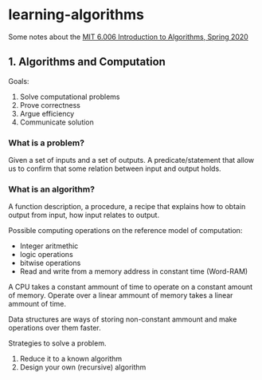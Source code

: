 # learning-algorithms

Some notes about the [MIT 6.006 Introduction to Algorithms, Spring 2020](https://www.youtube.com/playlist?list=PLUl4u3cNGP63EdVPNLG3ToM6LaEUuStEY)


## 1. Algorithms and Computation

Goals:
1. Solve computational problems
2. Prove correctness
3. Argue efficiency
4. Communicate solution

### What is a problem?

Given a set of inputs and a set of outputs. A predicate/statement that allow us to confirm that some relation between input and output holds.

### What is an algorithm?

A function description, a procedure, a recipe that explains how to obtain output from input, how input relates to output.

Possible computing operations on the reference model of computation:

* Integer aritmethic
* logic operations
* bitwise operations
* Read and write from a memory address in constant time (Word-RAM)

A CPU takes a constant ammount of time to operate on a constant amount of memory. Operate over a linear ammount of memory takes a linear ammount of time.

Data structures are ways of storing non-constant ammount and make operations over them faster.

Strategies to solve a problem.

1. Reduce it to a known algorithm
2. Design your own (recursive) algorithm



